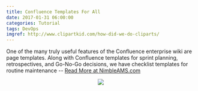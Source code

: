```yaml
---
title: Confluence Templates For All
date: 2017-01-31 06:00:00
categories: Tutorial
tags: DevOps
imgref: http://www.clipartkid.com/how-did-we-do-cliparts/
---
```

One of the many truly useful features of the Confluence enterprise wiki are page templates. Along with Confluence templates for sprint planning, retrospectives, and Go-No-Go decisions, we have checklist templates for routine maintenance -- [Read More at NimbleAMS.com](http://www.nimbleams.com/blog/2017/1/31/confluence-templates-for-all/)
<div align="center"><img style="max-width: 25%; max-height: 25%;" src="http://www.clipartkid.com/images/568/where-do-we-get-our-clip-art-and-images-from-lZK285-clipart.jpg"/></div>
